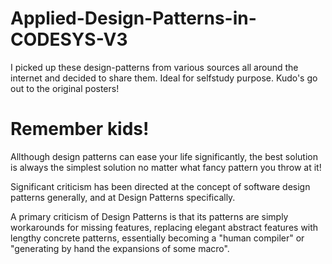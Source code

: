 # Applied-Design-Patterns-in-CODESYS-V3

I picked up these design-patterns from various sources all around the internet and decided to share them.
Ideal for selfstudy purpose. Kudo's go out to the original posters!




# Remember kids!

Allthough design patterns can ease your life significantly, the best solution is always the simplest solution no matter what fancy pattern you throw at it!

Significant criticism has been directed at the concept of software design patterns generally, and at Design Patterns specifically.

A primary criticism of Design Patterns is that its patterns are simply workarounds for missing features, replacing elegant abstract features with lengthy concrete patterns, essentially becoming a "human compiler" or "generating by hand the expansions of some macro". 
